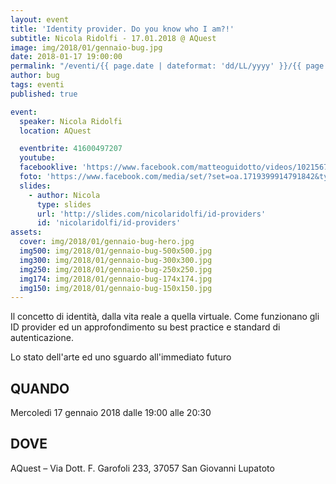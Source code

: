 ```yaml
---
layout: event
title: 'Identity provider. Do you know who I am?!'
subtitle: Nicola Ridolfi - 17.01.2018 @ AQuest
image: img/2018/01/gennaio-bug.jpg
date: 2018-01-17 19:00:00
permalink: "/eventi/{{ page.date | dateformat: 'dd/LL/yyyy' }}/{{ page.fileSlug | slug }}/index.html"
author: bug
tags: eventi
published: true

event:
  speaker: Nicola Ridolfi
  location: AQuest

  eventbrite: 41600497207
  youtube:
  facebooklive: 'https://www.facebook.com/matteoguidotto/videos/10215674031707720/'
  foto: 'https://www.facebook.com/media/set/?set=oa.1719399914791842&type=3'
  slides:
    - author: Nicola
      type: slides
      url: 'http://slides.com/nicolaridolfi/id-providers'
      id: 'nicolaridolfi/id-providers'
assets:
  cover: img/2018/01/gennaio-bug-hero.jpg
  img500: img/2018/01/gennaio-bug-500x500.jpg
  img300: img/2018/01/gennaio-bug-300x300.jpg
  img250: img/2018/01/gennaio-bug-250x250.jpg
  img174: img/2018/01/gennaio-bug-174x174.jpg
  img150: img/2018/01/gennaio-bug-150x150.jpg
---
```


Il concetto di identità, dalla vita reale a quella virtuale. Come funzionano gli ID provider ed un approfondimento su best practice e standard di autenticazione.

Lo stato dell'arte ed uno sguardo all'immediato futuro

## QUANDO

Mercoledì 17 gennaio 2018 dalle 19:00 alle 20:30

## DOVE

AQuest – Via Dott. F. Garofoli 233, 37057 San Giovanni Lupatoto
